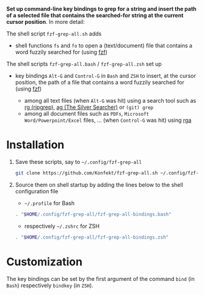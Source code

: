 **Set up command-line key bindings to grep for a string and insert the path of a selected file that contains the searched-for string at the current cursor position**.
In more detail:

The shell script `fzf-grep-all.sh` adds

- shell functions `fs` and `fo` to open a (text/document) file that contains a word fuzzily searched for (using [fzf](https://github.com/junegunn/fzf))

The shell scripts `fzf-grep-all.bash` / `fzf-grep-all.zsh` set up

- key bindings `Alt-G` and `Control-G` in `Bash` and `ZSH` to insert, at the cursor position, the path of a file that contains a word fuzzily searched for (using [fzf](https://github.com/junegunn/fzf))

    - among all text files (when `Alt-G` was hit) using a search tool such as [rg (ripgrep)](https://github.com/BurntSushi/ripgrep), [ag (The Silver Searcher)](https://github.com/ggreer/the_silver_searcher) or `(git) grep`
    - among all document files such as `PDFs`, `Microsoft Word/Powerpoint/Excel` files, ... (when `Control-G` was hit) using [rga](https://github.com/phiresky/ripgrep-all)

# Installation

1. Save these scripts, say to `~/.config/fzf-grep-all`

    ```sh
    git clone https://github.com/Konfekt/fzf-grep-all.sh ~/.config/fzf-grep-all
    ```

1. Source them on shell startup by adding the lines below to the shell configuration file

    - `~/.profile` for Bash

    ```sh
    . "$HOME/.config/fzf-grep-all/fzf-grep-all-bindings.bash"
    ```

    - respectively `~/.zshrc` for ZSH

    ```sh
    . "$HOME/.config/fzf-grep-all/fzf-grep-all-bindings.zsh"
    ```

# Customization

The key bindings can be set by the first argument of the command `bind` (in `Bash`) respectively `bindkey` (in `ZSH`).

